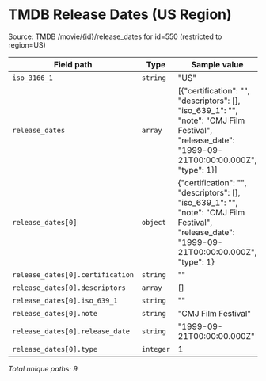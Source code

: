 # TMDB Release Dates (US Region)

Source: TMDB /movie/{id}/release_dates for id=550 (restricted to region=US)

| Field path | Type | Sample value |
|---|---|---|
| `iso_3166_1` | `string` | "US" |
| `release_dates` | `array` | [{"certification": "", "descriptors": [], "iso_639_1": "", "note": "CMJ Film Festival", "release_date": "1999-09-21T00:00:00.000Z", "type": 1}] |
| `release_dates[0]` | `object` | {"certification": "", "descriptors": [], "iso_639_1": "", "note": "CMJ Film Festival", "release_date": "1999-09-21T00:00:00.000Z", "type": 1} |
| `release_dates[0].certification` | `string` | "" |
| `release_dates[0].descriptors` | `array` | [] |
| `release_dates[0].iso_639_1` | `string` | "" |
| `release_dates[0].note` | `string` | "CMJ Film Festival" |
| `release_dates[0].release_date` | `string` | "1999-09-21T00:00:00.000Z" |
| `release_dates[0].type` | `integer` | 1 |

_Total unique paths: 9_